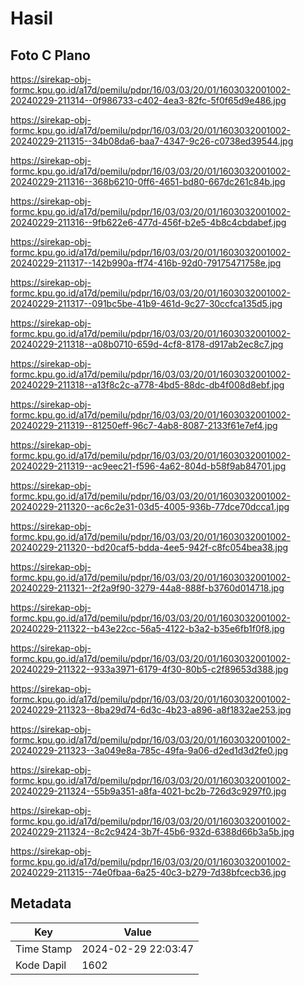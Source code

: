# Hasil

## Foto C Plano

https://sirekap-obj-formc.kpu.go.id/a17d/pemilu/pdpr/16/03/03/20/01/1603032001002-20240229-211314--0f986733-c402-4ea3-82fc-5f0f65d9e486.jpg

https://sirekap-obj-formc.kpu.go.id/a17d/pemilu/pdpr/16/03/03/20/01/1603032001002-20240229-211315--34b08da6-baa7-4347-9c26-c0738ed39544.jpg

https://sirekap-obj-formc.kpu.go.id/a17d/pemilu/pdpr/16/03/03/20/01/1603032001002-20240229-211316--368b6210-0ff6-4651-bd80-667dc261c84b.jpg

https://sirekap-obj-formc.kpu.go.id/a17d/pemilu/pdpr/16/03/03/20/01/1603032001002-20240229-211316--9fb622e6-477d-456f-b2e5-4b8c4cbdabef.jpg

https://sirekap-obj-formc.kpu.go.id/a17d/pemilu/pdpr/16/03/03/20/01/1603032001002-20240229-211317--142b990a-ff74-416b-92d0-79175471758e.jpg

https://sirekap-obj-formc.kpu.go.id/a17d/pemilu/pdpr/16/03/03/20/01/1603032001002-20240229-211317--091bc5be-41b9-461d-9c27-30ccfca135d5.jpg

https://sirekap-obj-formc.kpu.go.id/a17d/pemilu/pdpr/16/03/03/20/01/1603032001002-20240229-211318--a08b0710-659d-4cf8-8178-d917ab2ec8c7.jpg

https://sirekap-obj-formc.kpu.go.id/a17d/pemilu/pdpr/16/03/03/20/01/1603032001002-20240229-211318--a13f8c2c-a778-4bd5-88dc-db4f008d8ebf.jpg

https://sirekap-obj-formc.kpu.go.id/a17d/pemilu/pdpr/16/03/03/20/01/1603032001002-20240229-211319--81250eff-96c7-4ab8-8087-2133f61e7ef4.jpg

https://sirekap-obj-formc.kpu.go.id/a17d/pemilu/pdpr/16/03/03/20/01/1603032001002-20240229-211319--ac9eec21-f596-4a62-804d-b58f9ab84701.jpg

https://sirekap-obj-formc.kpu.go.id/a17d/pemilu/pdpr/16/03/03/20/01/1603032001002-20240229-211320--ac6c2e31-03d5-4005-936b-77dce70dcca1.jpg

https://sirekap-obj-formc.kpu.go.id/a17d/pemilu/pdpr/16/03/03/20/01/1603032001002-20240229-211320--bd20caf5-bdda-4ee5-942f-c8fc054bea38.jpg

https://sirekap-obj-formc.kpu.go.id/a17d/pemilu/pdpr/16/03/03/20/01/1603032001002-20240229-211321--2f2a9f90-3279-44a8-888f-b3760d014718.jpg

https://sirekap-obj-formc.kpu.go.id/a17d/pemilu/pdpr/16/03/03/20/01/1603032001002-20240229-211322--b43e22cc-56a5-4122-b3a2-b35e6fb1f0f8.jpg

https://sirekap-obj-formc.kpu.go.id/a17d/pemilu/pdpr/16/03/03/20/01/1603032001002-20240229-211322--933a3971-6179-4f30-80b5-c2f89653d388.jpg

https://sirekap-obj-formc.kpu.go.id/a17d/pemilu/pdpr/16/03/03/20/01/1603032001002-20240229-211323--8ba29d74-6d3c-4b23-a896-a8f1832ae253.jpg

https://sirekap-obj-formc.kpu.go.id/a17d/pemilu/pdpr/16/03/03/20/01/1603032001002-20240229-211323--3a049e8a-785c-49fa-9a06-d2ed1d3d2fe0.jpg

https://sirekap-obj-formc.kpu.go.id/a17d/pemilu/pdpr/16/03/03/20/01/1603032001002-20240229-211324--55b9a351-a8fa-4021-bc2b-726d3c9297f0.jpg

https://sirekap-obj-formc.kpu.go.id/a17d/pemilu/pdpr/16/03/03/20/01/1603032001002-20240229-211324--8c2c9424-3b7f-45b6-932d-6388d66b3a5b.jpg

https://sirekap-obj-formc.kpu.go.id/a17d/pemilu/pdpr/16/03/03/20/01/1603032001002-20240229-211315--74e0fbaa-6a25-40c3-b279-7d38bfcecb36.jpg


## Metadata

| Key        | Value               |
| ---------- | ------------------- |
| Time Stamp | 2024-02-29 22:03:47 |
| Kode Dapil | 1602                |



